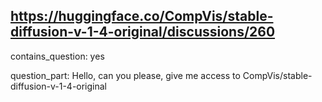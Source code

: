 ## https://huggingface.co/CompVis/stable-diffusion-v-1-4-original/discussions/260

contains_question: yes

question_part: Hello, can you please, give me access to CompVis/stable-diffusion-v-1-4-original